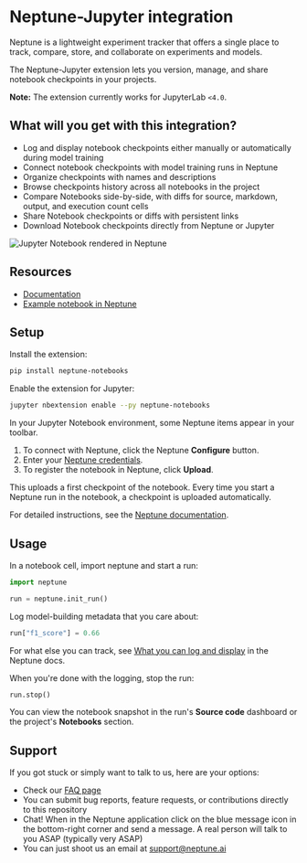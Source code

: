 # Neptune-Jupyter integration

Neptune is a lightweight experiment tracker that offers a single place to track, compare, store, and collaborate on experiments and models. 

The Neptune-Jupyter extension lets you version, manage, and share notebook checkpoints in your projects.

**Note:** The extension currently works for JupyterLab `<4.0`.

## What will you get with this integration?

* Log and display notebook checkpoints either manually or automatically during model training
* Connect notebook checkpoints with model training runs in Neptune
* Organize checkpoints with names and descriptions 
* Browse checkpoints history across all notebooks in the project
* Compare Notebooks side-by-side, with diffs for source, markdown, output, and execution count cells
* Share Notebook checkpoints or diffs with persistent links
* Download Notebook checkpoints directly from Neptune or Jupyter 

![Jupyter Notebook rendered in Neptune](https://docs.neptune.ai/img/app/notebook_view.png)

## Resources

* [Documentation](https://docs.neptune.ai/tools/jupyter/overview/)
* [Example notebook in Neptune](https://app.neptune.ai/neptune-ai/credit-default-prediction/n/exploring-application-table-ac75c237-1630-4109-b532-dd125badec0e/ca1df3be-b2e4-4b26-99d6-b7e98a3d4273)

## Setup

Install the extension:

```sh
pip install neptune-notebooks
```

Enable the extension for Jupyter:

```sh
jupyter nbextension enable --py neptune-notebooks
```

In your Jupyter Notebook environment, some Neptune items appear in your toolbar.

1. To connect with Neptune, click the Neptune **Configure** button.
2. Enter your [Neptune credentials](https://docs.neptune.ai/setup/setting_credentials/#finding-your-credentials).
3. To register the notebook in Neptune, click **Upload**.

This uploads a first checkpoint of the notebook. Every time you start a Neptune run in the notebook, a checkpoint is uploaded automatically.

For detailed instructions, see the [Neptune documentation](https://docs.neptune.ai/tools/jupyter/installing_extension/).

## Usage

In a notebook cell, import neptune and start a run:

```python
import neptune

run = neptune.init_run()
```

Log model-building metadata that you care about:

```python
run["f1_score"] = 0.66
```

For what else you can track, see [What you can log and display](https://docs.neptune.ai/logging/what_you_can_log/) in the Neptune docs.

When you're done with the logging, stop the run:

```python
run.stop()
```

You can view the notebook snapshot in the run's **Source code** dashboard or the project's **Notebooks** section.

## Support

If you got stuck or simply want to talk to us, here are your options:

* Check our [FAQ page](https://docs.neptune.ai/getting-started/getting-help#frequently-asked-questions)
* You can submit bug reports, feature requests, or contributions directly to this repository
* Chat! When in the Neptune application click on the blue message icon in the bottom-right corner and send a message. A real person will talk to you ASAP (typically very ASAP)
* You can just shoot us an email at support@neptune.ai
